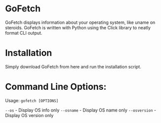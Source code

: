 # GoFetch
GoFetch displays information about your operating system, like uname on steroids.
GoFetch is written with Python using the Click library to neatly format CLI output.

# Installation
Simply download GoFetch from here and run the installation script.

# Command Line Options:
Usage: `gofetch [OPTIONS]`

`--os` - Display OS info only
`--osname` - Display OS name only
`--osversion` - Display OS version only



